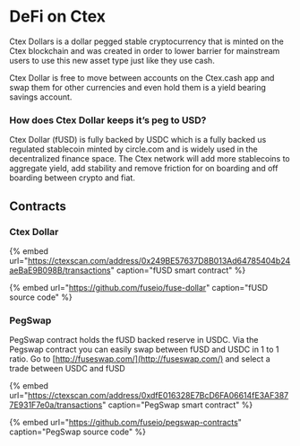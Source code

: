 # DeFi on Ctex

Ctex Dollars is a dollar pegged stable cryptocurrency that is minted on the Ctex blockchain and was created in order to lower barrier for mainstream users to use this new asset type just like they use cash.

Ctex Dollar is free to move between accounts on the Ctex.cash app and swap them for other currencies and even hold them is a yield bearing savings account.

### How does Ctex Dollar keeps it’s peg to USD?

Ctex Dollar \(fUSD\) is fully backed by USDC which is a fully backed us regulated stablecoin minted by circle.com and is widely used in the decentralized finance space. The Ctex network will add more stablecoins to aggregate yield, add stability and remove friction for on boarding and off boarding between crypto and fiat. 

## Contracts

### Ctex Dollar

{% embed url="https://ctexscan.com/address/0x249BE57637D8B013Ad64785404b24aeBaE9B098B/transactions" caption="fUSD smart contract" %}

{% embed url="https://github.com/fuseio/fuse-dollar" caption="fUSD source code" %}

### PegSwap

PegSwap contract holds the fUSD backed reserve in USDC. Via the Pegswap contract you can easily swap between fUSD and USDC in 1 to 1 ratio. Go to [http://fuseswap.com/](http://fuseswap.com/) and select a trade between USDC and fUSD

{% embed url="https://ctexscan.com/address/0xdfE016328E7BcD6FA06614fE3AF3877E931F7e0a/transactions" caption="PegSwap smart contract" %}

{% embed url="https://github.com/fuseio/pegswap-contracts" caption="PegSwap source code" %}







